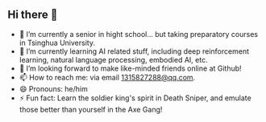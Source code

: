 ## Hi there 👋
- 🔭 I’m currently a senior in hight school... but taking preparatory courses in Tsinghua University.
- 🌱 I’m currently learning AI related stuff, including deep reinforcement learning, natural language processing, embodied AI, etc.
- 👯 I’m looking forward to make like-minded friends online at Github!
- 📫 How to reach me: via email 1315827288@qq.com.
- 😄 Pronouns: he/him
- ⚡ Fun fact: Learn the soldier king's spirit in Death Sniper, and emulate those better than yourself in the Axe Gang!
